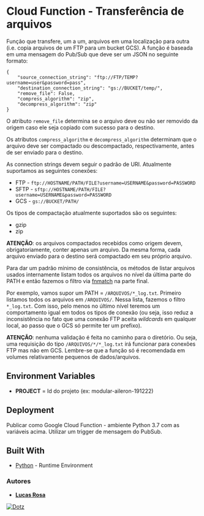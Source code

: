 # Cloud Function - Transferência de arquivos

Função que transfere, um a um, arquivos em uma localização para outra (i.e. copia arquivos de um FTP para um bucket GCS).
A função é baseada em uma mensagem do Pub/Sub que deve ser um JSON no seguinte formato:
```
{
    "source_connection_string": "ftp://FTP/TEMP?username=user&password=pass",
    "destination_connection_string": "gs://BUCKET/temp/",
    "remove_file": False,
    "compress_algorithm": "zip",
    "decompress_algorithm": "zip"
}
```
O atributo `remove_file` determina se o arquivo deve ou não ser removido da origem caso ele seja copiado com sucesso para o destino.

Os atributos `compress_algorithm` e `decompress_algorithm` determinam que o arquivo deve ser compactado ou descompactado, respectivamente, antes de ser enviado para o destino.

As connection strings devem seguir o padrão de URI. Atualmente suportamos as seguintes conexões:

* FTP - `ftp://HOSTNAME/PATH/FILE?username=USERNAME&password=PASSWORD`
* SFTP - `sftp://HOSTNAME/PATH/FILE?username=USERNAME&password=PASSWORD`
* GCS - `gs://BUCKET/PATH/`

Os tipos de compactação atualmente suportados são os seguintes:

* gzip
* zip

**ATENÇÃO**: os arquivos compactados recebidos como origem devem, obrigatoriamente, conter apenas um arquivo. Da mesma forma, cada arquivo enviado para o destino será compactado em seu próprio arquivo.

Para dar um padrão mínimo de consistência, os métodos de listar arquivos usados internamente listam todos os arquivos no nível da última parte do PATH e então fazemos o filtro via [fnmatch](https://docs.python.org/3.4/library/fnmatch.html) na parte final.

Por exemplo, vamos supor um PATH = `/ARQUIVOS/*_log.txt`. Primeiro listamos todos os arquivos em `/ARQUIVOS/`. Nessa lista, fazemos o filtro `*_log.txt`. Com isso, pelo menos no último nível teremos um comportamento igual em todos os tipos de conexão (ou seja, isso reduz a inconsistência no fato que uma conexão FTP aceita *wildcards* em qualquer local, ao passo que o GCS só permite ter um prefixo).

**ATENÇÃO**: nenhuma validação é feita no caminho para o diretório. Ou seja, uma requisição do tipo `/ARQUIVOS/*/*_log.txt` irá funcionar para conexões FTP mas não em GCS. Lembre-se que a função só é recomendada em volumes relativamente pequenos de dados/arquivos.

## Environment Variables

* **PROJECT** = Id do projeto (ex: modular-aileron-191222)

## Deployment

Publicar como Google Cloud Function - ambiente Python 3.7 com as variáveis acima. Utilizar um trigger de mensagem do PubSub.

## Built With

* [Python](https://www.python.org/) - Runtime Environment

### Autores

* [**Lucas Rosa**](https://bitbucket.org/dotz-lucas-rosa/)

[![Dotz](https://dotz.com.br/assets/dotz/img/new-site-content/logo_dotz.jpg)](https://dotz.com.br/)
